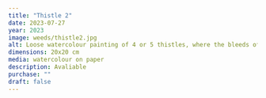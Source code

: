 ```yaml
---
title: "Thistle 2"
date: 2023-07-27
year: 2023
image: weeds/thistle2.jpg
alt: Loose watercolour painting of 4 or 5 thistles, where the bleeds of magenta watercolour mimic the pointiness of the flowers
dimensions: 20x20 cm
media: watercolour on paper
description: Avaliable
purchase: ""
draft: false
---
```


